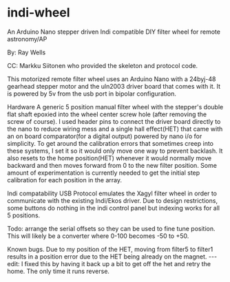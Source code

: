 # indi-wheel
   An Arduino Nano stepper driven Indi compatible DIY filter wheel for remote astronomy/AP 

By: Ray Wells

CC: Markku Siitonen who provided the skeleton and protocol code. 

  This motorized remote filter wheel uses an Arduino Nano with a 24byj-48 gearhead stepper motor and the uln2003 driver board that comes with it.  It is powered by 5v from the usb port in bipolar configuration.

Hardware
A generic 5 position manual filter wheel with the stepper's double flat shaft epoxied into the wheel center screw hole (after removing the screw of course).
I used header pins to connect the driver board directly to the nano to reduce wiring mess and a single hall effect(HET) that came with an on board comparator(for a digital output) powered by nano i/o for simplicity. To get around the calibration errors that sometimes creep into these systems, I set it so it would only move one way to prevent backlash. It also resets to the home position(HET) whenever it would normally move backward and then moves forward from 0 to the new filter position. Some amount of experimentation is currently needed to get the initial step calibration for each position in the array.

Indi compatability
USB Protocol emulates the Xagyl filter wheel in order to communicate with the existing Indi/Ekos driver.
Due to design restrictions, some buttons do nothing in the indi control panel but indexing works for all 5 positions.

Todo: arrange the serial offsets so they can be used to fine tune position. This will likely be a converter where 0-100 becomes -50 to +50. 

Known bugs. Due to my position of the HET, moving from filter5 to filter1 results in a position error due to the HET being already on the magnet. ---edit: I fixed this by having it back up a bit to get off the het and retry the home. The only time it runs reverse.
